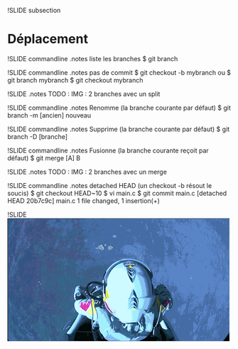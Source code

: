 !SLIDE subsection
# Déplacement #

!SLIDE commandline
.notes liste les branches
	$ git branch

!SLIDE commandline
.notes pas de commit
	$ git checkout -b mybranch
ou
	$ git branch mybranch
	$ git checkout mybranch

!SLIDE 
.notes 
TODO : IMG : 2 branches avec un split

!SLIDE commandline
.notes Renomme (la branche courante par défaut)
	$ git branch -m [ancien] nouveau

!SLIDE commandline
.notes Supprime (la branche courante par défaut)
	$ git branch -D [branche]

!SLIDE commandline
.notes Fusionne (la branche courante reçoit par défaut)
	$ git merge [A] B

!SLIDE 
.notes 
TODO : IMG : 2 branches avec un merge

!SLIDE commandline
.notes detached HEAD (un checkout -b résout le soucis)
	$ git checkout HEAD~10
	$ vi main.c
	$ git commit main.c
[detached HEAD 20b7c9c]
 main.c
 1 file changed, 1 insertion(+)

!SLIDE 
![Chute libre](saut.gif)

